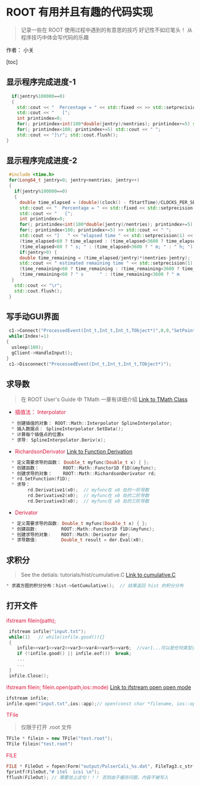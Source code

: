 # ROOT 有用并且有趣的代码实现
> 记录一些在 ROOT 使用过程中遇到的有意思的技巧
  好记性不如烂笔头！
  从程序技巧中体会写代码的乐趣

 作者： 小关

[toc]


## 显示程序完成进度-1
```C++
  if(jentry%100000==0)
  {
    std::cout << "  Percentage = " << std::fixed << >> std::setprecision(1) << std::setw(5) << (100*double(jentry)/nentries) << " %";
    std::cout << "   [";
    int printindex=0;
    for(; printindex<int(100*double(jentry)/nentries); printindex+=5) std::cout << "=";
    for(; printindex<100; printindex+=5) std::cout << " ";
    std::cout << "]\r"; std::cout.flush();
}
```


## 显示程序完成进度-2
```C++
 #include <time.h>
 for(Long64_t jentry=0; jentry<nentries; jentry++)
 {
   if(jentry%100000==0)
   {
     double time_elapsed = (double)(clock() - fStartTime)/CLOCKS_PER_SEC;
     std::cout << "  Percentage = " << std::fixed << std::setprecision(1) << std::setw(5) << (100*double(jentry)/nentries) << " %";
     std::cout << "   [";
     int printindex=0;
     for(; printindex<int(100*double(jentry)/nentries); printindex+=5) std::cout << "=";
     for(; printindex<100; printindex+=5) >> std::cout << " ";
     std::cout << "]   " << "elapsed time " << std::setprecision(1) <<
     (time_elapsed<60 ? time_elapsed : (time_elapsed<3600 ? time_elapsed/60 : time_elapsed/3600)) <<
     (time_elapsed<60 ? " s; " : (time_elapsed<3600 ? " m; " : " h; "));
     if(jentry>0) {
     double time_remaining = (time_elapsed/jentry)*(nentries-jentry);
     std::cout << " estimated remaining time " << std::setprecision(1) <<
     (time_remaining<60 ? time_remaining : (time_remaining<3600 ? time_remaining/60 : time_remaining/3600)) <<
     (time_remaining<60 ? " s      " : (time_remaining<3600 ? " m      " : " h      "));
  }
   std::cout << "\r";
   std::cout.flush();
 }
```


## 写手动GUI界面
```C++
 c1->Connect("ProcessedEvent(Int_t,Int_t,Int_t,TObject*)",0,0,"SetPoints(Int_t,Int_t,Int_t,TObject*)");
 while(Index!=1)
{
  usleep(100);
  gClient->HandleInput();
}
 c1->Disconnect("ProcessedEvent(Int_t,Int_t,Int_t,TObject*)");
```


## 求导数

 > 在 ROOT User's Guide 中 TMath 一章有详细介绍
 [Link to TMath Class](https://root.cern.ch/root/htmldoc/guides/users-guide/ROOTUsersGuide.html#math-libraries-in-root)

 
* <font color=#DC143C > 插值法： Interpolator </font>
```C++
  * 创建插值的对象： ROOT::Math::Interpolator SplineInterpolator;
  * 插入数据点： SplineInterpolator.SetData();
  * 计算每个插值点的位置x
  * 求导: SplineInterpolator.Deriv(x);
```

* <font color=#DC143C > RichardsonDerivator </font>
[Link to Function Derivation](https://root.cern.ch/function-derivation)
```C++
  * 定义需要求导的函数： Double_t myfunc(Double_t x) { };
  * 创建函数：         ROOT::Math::Functor1D f1D(&myfunc);
  * 创建求导的对象：    ROOT::Math::RichardsonDerivator rd;
  * rd.SetFunction(f1D);
  * 求导：
        rd.Derivative1(x0);  // myfunc在 x0 处的一阶导数
        rd.Derivative2(x0);  // myfunc在 x0 处的二阶导数
        rd.Derivative3(x0);  // myfunc在 x0 处的三阶导数
```

* <font color=#DC143C > Derivator </font>
```C++
  * 定义需要求导的函数: Double_t myfunc(Double_t x) { };
  * 创建函数:         ROOT::Math::Functor1D f1D(&myfunc);
  * 创建求导的对象:    ROOT::Math::Derivator der;
  * 求导数值:         Double_t result = der.Eval(x0);
```


## 求积分
> See the detials: tutorials/hist/cumulative.C
[Link to cumulative.C](https://root.cern/doc/master/cumulative_8C.html)
```C++
* 求直方图的积分分布：hist->GetCumulative();  // 结果返回 hist 的积分分布
```


## 打开文件

 <font color=#DC143C > ifstream filein(path);  </font>
```C++
 ifstream infile("input.txt");
 while(1)   // while(infile.good()){}
 {
    infile>>var1>>var2>>var3>>var4>>var5>>var6;  //var1...可以是任何类型变量
    if (!infile.good() || infile.eof())  break;
    ...
    ...
 }
 infile.Close();
```

<font color=#DC143C>ifstream filein;
  filein.open(path,ios::mode) </font>
[Link to ifstream open open mode](https://www.runoob.com/cplusplus/cpp-files-streams.html)
```C++
ifstream infile;
infile.open("input.txt",ios::app);// open(const char *filename, ios::openmode mode)
```

<font color=#DC143C> TFile </font>
> 仅限于打开 .root 文件
```C++
TFile * filein = new TFile("test.root");
TFile filein("test.root")
```

<font color=#DC143C> FILE </font>
```C++
FILE * FileOut = fopen(Form("output/PulserCali_%s.dat", FileTag3.c_str()),"w");
fprintf(FileOut,"# itel  icsi \n");
fflush(FileOut); // 需要加上这句！！！ 否则由于缓存问题，内容不被写入
```